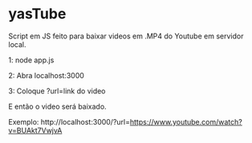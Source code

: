 # yasTube

Script em JS feito para baixar videos em .MP4 do Youtube em servidor local.

1: node app.js

2: Abra localhost:3000

3: Coloque ?url=link do video

E então o video será baixado.

Exemplo: http://localhost:3000/?url=https://www.youtube.com/watch?v=BUAkt7VwjvA
